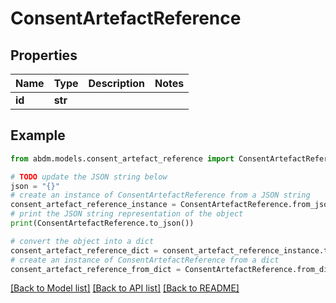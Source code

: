 # ConsentArtefactReference


## Properties

Name | Type | Description | Notes
------------ | ------------- | ------------- | -------------
**id** | **str** |  | 

## Example

```python
from abdm.models.consent_artefact_reference import ConsentArtefactReference

# TODO update the JSON string below
json = "{}"
# create an instance of ConsentArtefactReference from a JSON string
consent_artefact_reference_instance = ConsentArtefactReference.from_json(json)
# print the JSON string representation of the object
print(ConsentArtefactReference.to_json())

# convert the object into a dict
consent_artefact_reference_dict = consent_artefact_reference_instance.to_dict()
# create an instance of ConsentArtefactReference from a dict
consent_artefact_reference_from_dict = ConsentArtefactReference.from_dict(consent_artefact_reference_dict)
```
[[Back to Model list]](../README.md#documentation-for-models) [[Back to API list]](../README.md#documentation-for-api-endpoints) [[Back to README]](../README.md)


